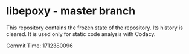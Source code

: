 # libepoxy - master branch

This repository contains the frozen state of the repository.
Its history is cleared. It is used only for static code
analysis with Codacy.

Commit Time: 1712380096